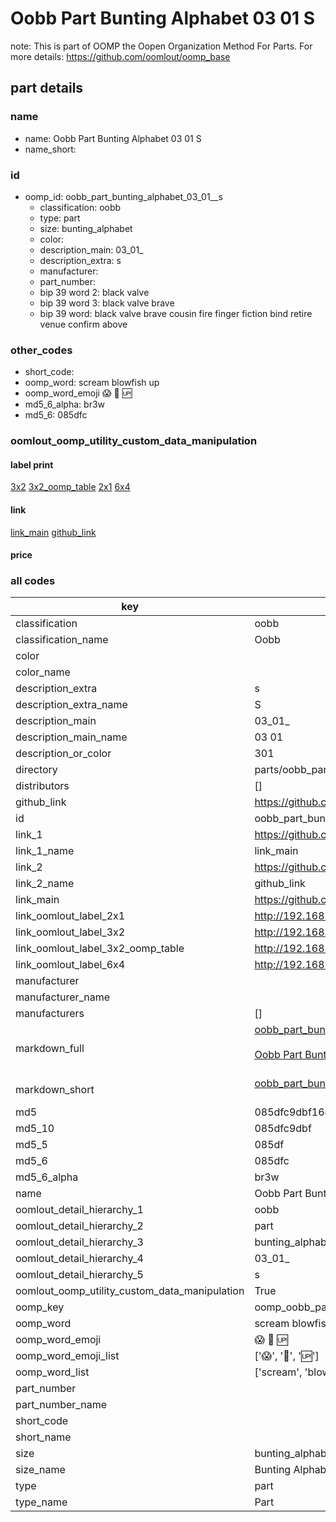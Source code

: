 # Oobb Part Bunting Alphabet 03 01  S  

note: This is part of OOMP the Oopen Organization Method For Parts. For more details: https://github.com/oomlout/oomp_base

##  part details





### name
* name: Oobb Part Bunting Alphabet 03 01  S
* name_short: 
### id
* oomp_id: oobb_part_bunting_alphabet_03_01__s
  * classification: oobb
  * type: part
  * size: bunting_alphabet
  * color: 
  * description_main: 03_01_
  * description_extra: s
  * manufacturer: 
  * part_number: 
  * bip 39 word 2: black valve
  * bip 39 word 3: black valve brave
  * bip 39 word: black valve brave cousin fire finger fiction bind retire venue confirm above

### other_codes
* short_code: 
* oomp_word: scream blowfish up
* oomp_word_emoji :scream: :blowfish: :up:
* md5_6_alpha: br3w
* md5_6: 085dfc






### oomlout_oomp_utility_custom_data_manipulation
#### label print
[3x2](http://192.168.1.245:1112/?label=oomp%20br3w)
[3x2_oomp_table](http://192.168.1.107:1112/?label=oomp%20br3w)
[2x1](http://192.168.1.242:1112/?label=oomp%20br3w)
[6x4](http://192.168.1.55:1112/?label=oomp%20br3w)    

#### link

[link_main](https://github.com/oomlout/oomlout_oomp_current_version_messy/tree/main/parts/oobb_part_bunting_alphabet_03_01__s) [github_link](https://github.com/oomlout/oomlout_oomp_part_src/tree/main/parts/oobb_part_bunting_alphabet_03_01__s)                             

#### price







### all codes 
| key | value |  
| --- | --- |  
| classification | oobb |  
| classification_name | Oobb |  
| color |  |  
| color_name |  |  
| description_extra | s |  
| description_extra_name | S |  
| description_main | 03_01_ |  
| description_main_name | 03 01  |  
| description_or_color | 301 |  
| directory | parts/oobb_part_bunting_alphabet_03_01__s |  
| distributors | [] |  
| github_link | https://github.com/oomlout/oomlout_oomp_part_src/tree/main/parts/oobb_part_bunting_alphabet_03_01__s |  
| id | oobb_part_bunting_alphabet_03_01__s |  
| link_1 | https://github.com/oomlout/oomlout_oomp_current_version_messy/tree/main/parts/oobb_part_bunting_alphabet_03_01__s |  
| link_1_name | link_main |  
| link_2 | https://github.com/oomlout/oomlout_oomp_part_src/tree/main/parts/oobb_part_bunting_alphabet_03_01__s |  
| link_2_name | github_link |  
| link_main | https://github.com/oomlout/oomlout_oomp_current_version_messy/tree/main/parts/oobb_part_bunting_alphabet_03_01__s |  
| link_oomlout_label_2x1 | http://192.168.1.242:1112/?label=oomp%20br3w |  
| link_oomlout_label_3x2 | http://192.168.1.245:1112/?label=oomp%20br3w |  
| link_oomlout_label_3x2_oomp_table | http://192.168.1.107:1112/?label=oomp%20br3w |  
| link_oomlout_label_6x4 | http://192.168.1.55:1112/?label=oomp%20br3w |  
| manufacturer |  |  
| manufacturer_name |  |  
| manufacturers | [] |  
| markdown_full | [oobb_part_bunting_alphabet_03_01__s](https://github.com/oomlout/oomlout_oomp_current_version_messy/tree/main/parts/oobb_part_bunting_alphabet_03_01__s)<br>[](https://github.com/oomlout/oomlout_oomp_current_version_messy/tree/main/parts/oobb_part_bunting_alphabet_03_01__s)<br>[Oobb Part Bunting Alphabet 03 01  S](https://github.com/oomlout/oomlout_oomp_current_version_messy/tree/main/parts/oobb_part_bunting_alphabet_03_01__s)<br><br> |  
| markdown_short | [oobb_part_bunting_alphabet_03_01__s](https://github.com/oomlout/oomlout_oomp_current_version_messy/tree/main/parts/oobb_part_bunting_alphabet_03_01__s)<br><br> |  
| md5 | 085dfc9dbf164ab95bab931636bc40b7 |  
| md5_10 | 085dfc9dbf |  
| md5_5 | 085df |  
| md5_6 | 085dfc |  
| md5_6_alpha | br3w |  
| name | Oobb Part Bunting Alphabet 03 01  S |  
| oomlout_detail_hierarchy_1 | oobb |  
| oomlout_detail_hierarchy_2 | part |  
| oomlout_detail_hierarchy_3 | bunting_alphabet |  
| oomlout_detail_hierarchy_4 | 03_01_ |  
| oomlout_detail_hierarchy_5 | s |  
| oomlout_oomp_utility_custom_data_manipulation | True |  
| oomp_key | oomp_oobb_part_bunting_alphabet_03_01__s |  
| oomp_word | scream blowfish up |  
| oomp_word_emoji | :scream: :blowfish: :up: |  
| oomp_word_emoji_list | [':scream:', ':blowfish:', ':up:'] |  
| oomp_word_list | ['scream', 'blowfish', 'up'] |  
| part_number |  |  
| part_number_name |  |  
| short_code |  |  
| short_name |  |  
| size | bunting_alphabet |  
| size_name | Bunting Alphabet |  
| type | part |  
| type_name | Part |  
